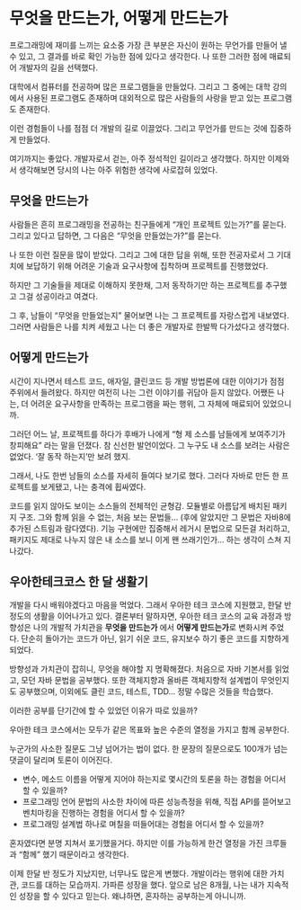 # 무엇을 만드는가, 어떻게 만드는가

프로그래밍에 재미를 느끼는 요소중 가장 큰 부분은 자신이 원하는 무언가를 만들어 낼 수 있고, 그 결과를 바로 확인 가능한 점에 있다고 생각한다.
나 또한 그러한 점에 매료되어 개발자의 길을 선택했다.

대학에서 컴퓨터를 전공하며 많은 프로그램들을 만들었다. 그리고 그 중에는 대학 강의에서 사용된 프로그램도 존재하며 대외적으로 많은 사람들의 사랑을 받고 있는 프로그램도 존재한다. 

이런 경험들이 나를 점점 더 개발의 길로 이끌었다. 그리고 무언가를 만드는 것에 집중하게 만들었다.

여기까지는 좋았다. 개발자로서 걷는, 아주 정석적인 길이라고 생각했다. 하지만 이제와서 생각해보면 당시의 나는 아주 위험한 생각에 사로잡혀 있었다.

## 무엇을 만드는가

사람들은 흔히 프로그래밍을 전공하는 친구들에게 “개인 프로젝트 있는가?”를 묻는다. 그리고 있다고 답하면, 그 다음은 “무엇을 만들었는가?”를 묻는다.

나 또한 이런 질문을 많이 받았다. 그리고 그에 대한 답을 위해, 또한 전공자로서 그 기대치에 보답하기 위해 어려운 기술과 요구사항에 집착하며 프로젝트를 진행했었다. 

하지만 그 기술들을 제대로 이해하지 못한채, 그저 동작하기만 하는 프로젝트를 추구했고 그걸 성공이라고 여겼다. 

그 후, 남들이 “무엇을 만들었는지” 물어보면 나는 그 프로젝트를 자랑스럽게 내보였다. 그러면 사람들은 나를 치켜 세웠고 나는 더 좋은 개발자로 한발짝 다가섰다고 생각했다.

## 어떻게 만드는가

시간이 지나면서 테스트 코드, 애자일, 클린코드 등 개발 방법론에 대한 이야기가 점점 주위에서 들려왔다. 하지만 여전히 나는 그런 이야기를 귀담아 듣지 않았다. 어쨌든 나는, 더 어려운 요구사항을 만족하는 프로그램을 짜는 행위, 그 자체에 매료되어 있었으니까.

그러던 어느 날, 프로젝트를 하다가 후배가 나에게 “형 제 소스를 남들에게 보여주기가 창피해요” 라는 말을 던졌다. 참 신선한 발언이었다. 그 누구도 내 소스를 보려는 사람은 없었다. ‘잘 동작 하는지’만 보려 했지.

그래서, 나도 한번 남들의 소스를 자세히 들여다 보기로 했다. 그러다 자바로 만든 한 프로젝트를 보게됐고, 나는 충격에 휩싸였다.

코드를 읽지 않아도 보이는 소스들의 전체적인 균형감. 모듈별로 아름답게 배치된 패키지 구조. 그와 함께 읽을 수 없는, 처음 보는 문법들... (후에 알았지만 그 문법은 자바8에 추가된 스트림과 람다였다). 
기능 구현에만 집중해서 레거시 문법으로 모든걸 처리하고, 패키지도 제대로 나누지 않은 내 소스를 보니 이게 왠 쓰래기인가… 하는 생각이 스쳐 지나갔다.

## 우아한테크코스 한 달 생활기

개발을 다시 배워야겠다고 마음을 먹었다. 그래서 우아한 테크 코스에 지원했고, 한달 반 정도의 생활을 이어나가고 있다.
결론부터 말하자면, 우아한 테크 코스의 교육 과정과 방향성은 나의 개발적 가치관을 **무엇을 만드는가** 에서 **어떻게 만드는가**로 변화시켜 주었다. 단순히 돌아가는 코드가 아닌, 읽기 쉬운 코드, 유지보수 하기 좋은 코드를 지향하게 되었다.

방향성과 가치관이 잡히니, 무엇을 해야할 지 명확해졌다. 처음으로 자바 기본서를 읽었고, 모던 자바 문법을 공부했다. 또한 객체지향과 올바른 객체지향적 설계법이 무엇인지도 공부했으며, 이외에도 클린 코드, 테스트, TDD… 정말 수많은 것들을 학습했다.

이러한 공부를 단기간에 할 수 있었던 이유가 따로 있을까?

우아한 테크 코스에서는 모두가 같은 목표와 높은 수준의 열정을 가지고 함께 공부한다. 

누군가의 사소한 질문도 그냥 넘어가는 법이 없다. 한 문장의 질문으로도 100개가 넘는 댓글이 달리며 토론이 이어진다.

- 변수, 메소드 이름을 어떻게 지어야 하는지로 몇시간의 토론을 하는 경험을 어디서 할 수 있을까? 
- 프로그래밍 언어 문법의 사소한 차이에 따른 성능측정을 위해, 직접 API를 뜯어보고 벤치마킹을 진행하는 경험을 어디서 할 수 있을까?
- 프로그래밍 설계법 하나로 며칠을 떠들어대는 경험을 어디서 할 수 있을까?

혼자였다면 분명 지쳐서 포기했을거다. 하지만 이를 가능하게 한건 열정을 가진 크루들과 “함께” 했기 때문이라고 생각한다.

이제 한달 반 정도가 지났지만, 너무나도 많은게 변했다. 개발이라는 행위에 대한 가치관, 코드를 대하는 모습까지. 가파른 성장을 했다. 앞으로 남은 8개월, 나는 내가 지속적인 성장을 할 수 있다고 믿는다. 왜냐하면, 혼자하는 공부하는게 아니니까.
